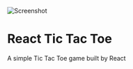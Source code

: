 

![Screenshot](https://i.ibb.co/8bncpyS/image.png)





# React Tic Tac Toe

A simple Tic Tac Toe game built by React

